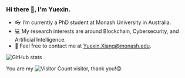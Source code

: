 ### Hi there 👋, I'm Yuexin.

- 👓 I’m currently a PhD student at Monash University in Australia.
- 💻 My research interests are around Blockchain, Cybersecurity, and Artificial Intelligence.
- 📧 Feel free to contact me at Yuexin.Xiang@monash.edu.

![GitHub stats](https://github-readme-stats.vercel.app/api?username=Y-Xiang-hub&show_icons=true&theme=radical)

You are my ![Visitor Count](https://profile-counter.glitch.me/Y-Xiang-hub/count.svg) visitor, thank you!😊
